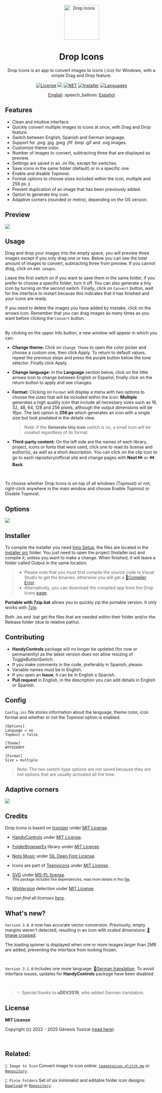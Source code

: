 <p align="center"></p>
<p align="center"><a href="#"><img width="115px" src="docs/assets/Logo-115px.png" align="center" alt="Drop Icons"/></a></p>
<h1 align="center">Drop Icons</h1>
<p align="center">Drop Icons is an app to convert images to icons (.ico) for Windows, with a simple Drag and Drop feature.</p>

<p align="center">
 <a href="LICENSE"><img alt="License" src="https://img.shields.io/badge/License-MIT-9280FF?style=flat-square&labelColor=343B45"/></a>
 <a href="https://github.com/genesistoxical/drop-icons/releases/latest"><img src="https://img.shields.io/github/v/release/genesistoxical/drop-icons.svg?color=9280FF&label=Release&style=flat-square&labelColor=343B45"/></a>
 <a href="#"><img alt="NET" src="https://img.shields.io/badge/.NET_Framework-4.8-9280FF?style=flat-square&labelColor=343B45"/></a> 
 <a href="/installer%20src"><img alt="Installer" src="https://img.shields.io/badge/Installer-ISS-9280FF?style=flat-square&labelColor=343B45"/></a>
 <a href="#"><img alt="Languages" src="https://img.shields.io/badge/Languages-3-9280FF?style=flat-square&labelColor=343B45"/></a>
</p>

<p align="center">
<a href="README.md">English</a> :speech_balloon: <a href="README-es.md">Español</a>
</p>

## Features
* Clean and intuitive interface.
* Quickly convert multiple images to icons at once, with Drag and Drop feature.
* Switch between English, Spanish and German language.
* Support for .png .jpg .jpeg .jfif .bmp .gif and .svg images.
* Customize theme color.
* Number of images to convert, subtracting three that are displayed as preview.
* Settings are saved in an .ini file, except for switches.
* Save icons in the same folder (default) or in a specific one.
* Enable and disable Topmost.
* Format options to choose sizes included within the icon, multiple and 256 px. [𝐢](#details)
* Prevent duplication of an image that has been previously added.
* Option to generate tiny icon.
* Adaptive corners (rounded or metro), depending on the OS version.

## Preview
<a href="#"><img src="docs/assets/Drop-Icons-App-v2.gif"/></a>

## Usage
Drag and drop your images into the empty space, you will preview three images except if you only drag one or two. Below you can see the total amount of images to convert, subtracting three from preview. If you cannot drag, click on `Add images`.

Leave the first switch on if you want to save them in the same folder, if you prefer to choose a specific folder, turn it off. You can also generate a tiny icon by turning on the second switch. Finally, click on `Convert` button, wait for the interface to restart because this indicates that it has finished and your icons are ready.

If you need to delete the images you have added by mistake, click on the arrows icon. Remember that you can drag images as many times as you want before clicking the `Convert` button.

<br id="details"/>
By clicking on the upper Info button, a new window will appear in which you can:

- **Change theme:** Click on `Change Theme` to open the color picker and choose a custom one, then click Apply. To return to default values, repeat the previous steps and press the purple button below the tone selector. Finally click Apply.

- **Change language:** In the **Language** section below, click on the little arrows icon to change between English or Español, finally click on the return button to apply and see changes.

- **Format:** Clicking on `Format` will display a menu with two options to choose the sizes that will be included within the icon: **Multiple** generates a high quality icon that include all necessary sizes such as 16, 32, 48, 64, 128 and 256 pixels, although the output dimensions will be 16px. The last option is **256 px** which generates an icon with a single size but look pixelated in the details view.
     >Note: If the **Generate tiny icon** switch is on, a small icon will be created regardless of its format.
     
- **Third-party content:** On the left side are the names of each library, project, icons or fonts that were used, click one to read its license and author(s), as well as a short description. You can click on the clip icon to go to each repository/official site and change pages with **Next 🢖🢖** or **🢔🢔 Back**.

<br>

To choose whether Drop Icons is on top of all windows (Topmost) or not, right-click anywhere in the main window and choose Enable Topmost or Disable Topmost.

## Options
<a href="#"><img src="docs/assets/Drop-Icons-Options-v2.gif"/></a>

## Installer
To compile the installer you need [Inno Setup](https://jrsoftware.org/isinfo.php), the files are located in the [installer src](/installer%20src) folder. You just need to open the project (Installer.iss) and compile it, unless you want to make a change. When finished, it will leave a folder called Output in the same location.

>* Please note that you must first compile the source code in Visual Studio to get the binaries, otherwise you will get a [📍Compiler Error](https://github.com/genesistoxical/drop-icons/issues/3).
>* Alternatively, you can download the compiled app from the Drop Icons [page](https://genesistoxical.github.io/drop-icons/).

**Portable with 7zip.bat** allows you to quickly zip the portable version. It only works with [7zip](https://www.7-zip.org/).

Both .iss and .bat get the files that are needed within their folder and/or the Release folder (due to relative paths).

## Contributing
* **HandyControls** package will no longer be updated (for now or permanently) as the latest version does not allow resizing of ToggleButtonSwitch.
* If you make comments in the code, preferably in Spanish, please.
* Variable names must be in English.
* If you open an **Issue**, it can be in English o Spanish.
* **Pull request** in English, in the description you can add details in English or Spanish.
  
## Config
`Config.ini` file stores information about the language, theme color, icon format and whether or not the Topmost option is enabled.

~~~
[Options]
Language = en
Topmost = false

[Theme]
#FF9280FF

[Format]
Size = multiple
~~~

>Note: The two switch-type options are not saved because they are not options that are usually activated all the time.

## Adaptive corners
<a href="#"><img src="docs/assets/Drop-Icons-Corners-v2.png"/></a>

## Credits
Drop Icons is based on [Iconizer](https://github.com/willnode/Iconizer) under [MIT License](https://github.com/willnode/Iconizer/blob/master/LICENSE).

* [HandyControls](https://github.com/ghost1372/HandyControls) under [MIT License](https://github.com/ghost1372/HandyControls/blob/develop/LICENSE).

* [FolderBrowserEx](https://github.com/evaristocuesta/FolderBrowserEx) library under [MIT License](https://github.com/evaristocuesta/FolderBrowserEx/blob/master/LICENSE).

* [Noto Music](https://fonts.google.com/noto/specimen/Noto+Music) under [SIL Open Font License](/src/DropIcons/Docs/Noto%20Music/OFL.txt).

* Icons are part of [Teenyicons](https://github.com/teenyicons/teenyicons) under [MIT License](https://github.com/teenyicons/teenyicons/blob/master/LICENSE).

* [SVG](https://github.com/svg-net/SVG) under [MS-PL license](https://github.com/svg-net/SVG/blob/master/license.txt).
<br><sub>This package includes five dependencies, read more details in this [file](/src/DropIcons/Docs/SVG%20%2B.txt).</sup>

* [WinVersion](https://github.com/shaovoon/win_version_detection) detection under [MIT License](https://github.com/shaovoon/win_version_detection/blob/main/LICENSE).

*You can find all licenses [here](/src/DropIcons/Docs).*

## What's new?
`Version 3.0.0` now has accurate vector conversion. Previously, empty margins weren't detected, resulting in an icon with scaled dimensions: [📍Image cropped](https://github.com/genesistoxical/drop-icons/issues/4).

The loading spinner is displayed when one or more images larger than 2MB are added, preventing the interface from looking frozen.

<br>

`Version 3.1.0` includes one more language: [📍German translation](https://github.com/genesistoxical/drop-icons/pull/6). To avoid interface issues, updates for **HandyControls** package have been disabled.

<br>

>✨ Special thanks to **uDEV2019**, who added German translation.

## License
**MIT License**

Copyright (c) 2022 - 2025 Génesis Toxical ([read here](LICENSE)).

<br>

## Related:
`🩷 Image to Icon` Convert image to icon online: [`imagetoicon.glitch.me`](https://imagetoicon.glitch.me/) or [`Repository`](https://github.com/genesistoxical/imagetoicon).

`🩷 Pixie Folders` Set of six minimalist and editable folder icon designs: [`Download`](https://genesistoxical.github.io/pixie-folders/) or [`Repository`](https://github.com/genesistoxical/pixie-folders).

